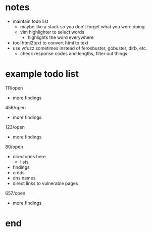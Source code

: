 notes
====================================================================================================

- maintain todo list
  - maybe like a stack so you don't forget what you were doing
  - vim highlighter to select words
    - highlights the word everywhere
- tool html2text to convert html to text
- use wfuzz sometimes instead of feroxbuster, gobuster, dirb, etc.
  - check response codes and lengths, filter out things


example todo list
====================================================================================================

111/open
- more findings

456/open
- more findings

123/open
- more findings

80/open
- directories here
  - lists
- findings
- creds
- dns names
- direct links to vulnerable pages

657/open
- more findings

end
====================================================================================================
